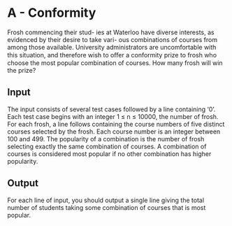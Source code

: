 # A - Conformity

Frosh commencing their stud-
ies at Waterloo have diverse
interests, as evidenced by
their desire to take vari-
ous combinations of courses
from among those available.
    University administrators
are uncomfortable with this
situation, and therefore wish
to oﬀer a conformity prize
to frosh who choose the
most popular combination of
courses. How many frosh
will win the prize?

## Input
The input consists of several test cases followed by a line containing ‘0’. Each test case begins with
an integer 1 ≤ n ≤ 10000, the number of frosh. For each frosh, a line follows containing the course
numbers of five distinct courses selected by the frosh. Each course number is an integer between 100
and 499.
    The popularity of a combination is the number of frosh selecting exactly the same combination
of courses. A combination of courses is considered most popular if no other combination has higher
popularity.

## Output
For each line of input, you should output a single line giving the total number of students taking some
combination of courses that is most popular.